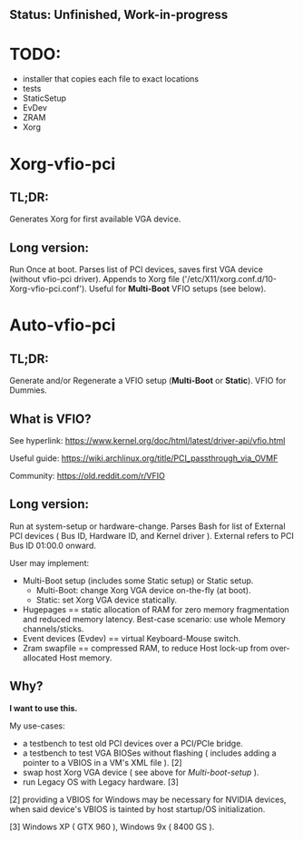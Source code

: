 ## Status: Unfinished, Work-in-progress
# TODO:
* installer that copies each file to exact locations
* tests
* StaticSetup
* EvDev
* ZRAM
* Xorg

# Xorg-vfio-pci
## TL;DR:
Generates Xorg for first available VGA device.

## Long version:
Run Once at boot. Parses list of PCI devices, saves first VGA device (without vfio-pci driver). Appends to Xorg file ('/etc/X11/xorg.conf.d/10-Xorg-vfio-pci.conf').
Useful for **Multi-Boot** VFIO setups (see below).

# Auto-vfio-pci
## TL;DR:
Generate and/or Regenerate a VFIO setup (**Multi-Boot** or **Static**). VFIO for Dummies.

## What is VFIO?

See hyperlink:  https://www.kernel.org/doc/html/latest/driver-api/vfio.html

Useful guide:   https://wiki.archlinux.org/title/PCI_passthrough_via_OVMF

Community:      https://old.reddit.com/r/VFIO

## Long version:
Run at system-setup or hardware-change.
Parses Bash for list of External PCI devices ( Bus ID, Hardware ID, and Kernel driver ). External refers to PCI Bus ID 01:00.0 onward.

User may implement:
* Multi-Boot setup (includes some Static setup) or Static setup.
  - Multi-Boot:   change Xorg VGA device on-the-fly (at boot).
  - Static:       set Xorg VGA device statically.
* Hugepages             == static allocation of RAM for zero memory fragmentation and reduced memory latency. Best-case scenario: use whole Memory channels/sticks.
* Event devices (Evdev) == virtual Keyboard-Mouse switch.
* Zram swapfile         == compressed RAM, to reduce Host lock-up from over-allocated Host memory.

## Why?
  **I want to use this.**
  
My use-cases:
* a testbench to test old PCI devices over a PCI/PCIe bridge.
* a testbench to test VGA BIOSes without flashing ( includes adding a pointer to a VBIOS in a VM's XML file ). [2]
* swap host Xorg VGA device ( see above for *Multi-boot-setup* ).
* run Legacy OS with Legacy hardware. [3]

[2] providing a VBIOS for Windows may be necessary for NVIDIA devices, when said device's VBIOS is tainted by host startup/OS initialization.

[3] Windows XP ( GTX 960 ), Windows 9x ( 8400 GS ).
